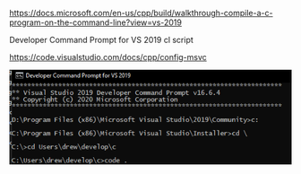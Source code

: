 https://docs.microsoft.com/en-us/cpp/build/walkthrough-compile-a-c-program-on-the-command-line?view=vs-2019

Developer Command Prompt for VS 2019
cl script

https://code.visualstudio.com/docs/cpp/config-msvc


![How to run cl on vscode](vscode-help.png)